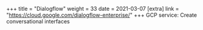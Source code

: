 +++
title = "Dialogflow"
weight = 33
date = 2021-03-07
[extra]
link = "https://cloud.google.com/dialogflow-enterprise/"
+++
GCP service: Create conversational interfaces

